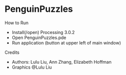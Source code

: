 # PenguinPuzzles

How to Run
  - Install(/open) Processing 3.0.2
  - Open PenguinPuzzles.pde
  - Run application (button at upper left of main window)

Credits
  - Authors: Lulu Liu, Ann Zhang, Elizabeth Hoffman
  - Graphics @Lulu Liu
